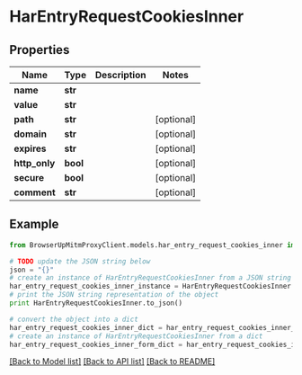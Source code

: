 # HarEntryRequestCookiesInner


## Properties
Name | Type | Description | Notes
------------ | ------------- | ------------- | -------------
**name** | **str** |  | 
**value** | **str** |  | 
**path** | **str** |  | [optional] 
**domain** | **str** |  | [optional] 
**expires** | **str** |  | [optional] 
**http_only** | **bool** |  | [optional] 
**secure** | **bool** |  | [optional] 
**comment** | **str** |  | [optional] 

## Example

```python
from BrowserUpMitmProxyClient.models.har_entry_request_cookies_inner import HarEntryRequestCookiesInner

# TODO update the JSON string below
json = "{}"
# create an instance of HarEntryRequestCookiesInner from a JSON string
har_entry_request_cookies_inner_instance = HarEntryRequestCookiesInner.from_json(json)
# print the JSON string representation of the object
print HarEntryRequestCookiesInner.to_json()

# convert the object into a dict
har_entry_request_cookies_inner_dict = har_entry_request_cookies_inner_instance.to_dict()
# create an instance of HarEntryRequestCookiesInner from a dict
har_entry_request_cookies_inner_form_dict = har_entry_request_cookies_inner.from_dict(har_entry_request_cookies_inner_dict)
```
[[Back to Model list]](../README.md#documentation-for-models) [[Back to API list]](../README.md#documentation-for-api-endpoints) [[Back to README]](../README.md)


